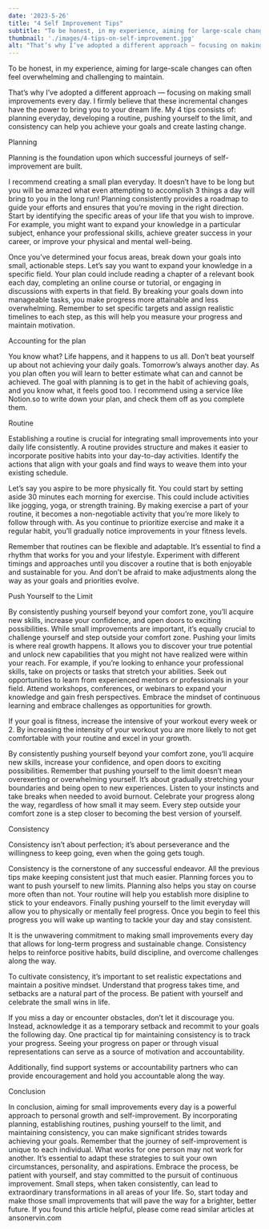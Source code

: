 ```yaml
---
date: '2023-5-26'
title: "4 Self Improvement Tips"
subtitle: "To be honest, in my experience, aiming for large-scale changes can often feel overwhelming and challenging to maintain."
thumbnail: './images/4-tips-on-self-improvement.jpg'
alt: "That’s why I’ve adopted a different approach — focusing on making small improvements every day. "
---
```


To be honest, in my experience, aiming for large-scale changes can often feel overwhelming and challenging to maintain.

That’s why I’ve adopted a different approach — focusing on making small improvements every day. I firmly believe that these incremental changes have the power to bring you to your dream life. My 4 tips consists of: planning everyday, developing a routine, pushing yourself to the limit, and consistency can help you achieve your goals and create lasting change.

Planning

Planning is the foundation upon which successful journeys of self-improvement are built.

I recommend creating a small plan everyday. It doesn’t have to be long but you will be amazed what even attempting to accomplish 3 things a day will bring to you in the long run! Planning consistently provides a roadmap to guide your efforts and ensures that you’re moving in the right direction. Start by identifying the specific areas of your life that you wish to improve. For example, you might want to expand your knowledge in a particular subject, enhance your professional skills, achieve greater success in your career, or improve your physical and mental well-being.

Once you’ve determined your focus areas, break down your goals into small, actionable steps. Let’s say you want to expand your knowledge in a specific field. Your plan could include reading a chapter of a relevant book each day, completing an online course or tutorial, or engaging in discussions with experts in that field. By breaking your goals down into manageable tasks, you make progress more attainable and less overwhelming. Remember to set specific targets and assign realistic timelines to each step, as this will help you measure your progress and maintain motivation.

Accounting for the plan

You know what? Life happens, and it happens to us all. Don’t beat yourself up about not achieving your daily goals.
Tomorrow’s always another day. As you plan often you will learn to better estimate what can and cannot be achieved. The goal with planning is to get in the habit of achieving goals, and you know what, it feels good too. I recommend using a service like Notion.so to write down your plan, and check them off as you complete them.

Routine

Establishing a routine is crucial for integrating small improvements into your daily life consistently. A routine provides structure and makes it easier to incorporate positive habits into your day-to-day activities. Identify the actions that align with your goals and find ways to weave them into your existing schedule.

Let’s say you aspire to be more physically fit. You could start by setting aside 30 minutes each morning for exercise. This could include activities like jogging, yoga, or strength training. By making exercise a part of your routine, it becomes a non-negotiable activity that you’re more likely to follow through with. As you continue to prioritize exercise and make it a regular habit, you’ll gradually notice improvements in your fitness levels.

Remember that routines can be flexible and adaptable. It’s essential to find a rhythm that works for you and your lifestyle. Experiment with different timings and approaches until you discover a routine that is both enjoyable and sustainable for you. And don’t be afraid to make adjustments along the way as your goals and priorities evolve.

Push Yourself to the Limit

By consistently pushing yourself beyond your comfort zone, you’ll acquire new skills, increase your confidence, and open doors to exciting possibilities.
While small improvements are important, it’s equally crucial to challenge yourself and step outside your comfort zone. Pushing your limits is where real growth happens. It allows you to discover your true potential and unlock new capabilities that you might not have realized were within your reach.
For example, if you’re looking to enhance your professional skills, take on projects or tasks that stretch your abilities. Seek out opportunities to learn from experienced mentors or professionals in your field. Attend workshops, conferences, or webinars to expand your knowledge and gain fresh perspectives. Embrace the mindset of continuous learning and embrace challenges as opportunities for growth. 

If your goal is fitness, increase the intensive of your workout every week or 2. By increasing the intensity of your workout you are more likely to not get comfortable with your routine and excel in your growth.

By consistently pushing yourself beyond your comfort zone, you’ll acquire new skills, increase your confidence, and open doors to exciting possibilities.
Remember that pushing yourself to the limit doesn’t mean overexerting or overwhelming yourself. It’s about gradually stretching your boundaries and being open to new experiences. Listen to your instincts and take breaks when needed to avoid burnout. Celebrate your progress along the way, regardless of how small it may seem. Every step outside your comfort zone is a step closer to becoming the best version of yourself.

Consistency

Consistency isn’t about perfection; it’s about perseverance and the willingness to keep going, even when the going gets tough.

Consistency is the cornerstone of any successful endeavor. All the previous tips make keeping consistent just that much easier. Planning forces you to want to push yourself to new limits. Planning also helps you stay on course more often than not. Your routine will help you establish more disipline to stick to your endeavors. Finally pushing yourself to the limit everyday will allow you to physically or mentally feel progress. Once you begin to feel this progress you will wake up wanting to tackle your day and stay consistent.

It is the unwavering commitment to making small improvements every day that allows for long-term progress and sustainable change. Consistency helps to reinforce positive habits, build discipline, and overcome challenges along the way.

To cultivate consistency, it’s important to set realistic expectations and maintain a positive mindset. Understand that progress takes time, and setbacks are a natural part of the process. Be patient with yourself and celebrate the small wins in life.

If you miss a day or encounter obstacles, don’t let it discourage you. Instead, acknowledge it as a temporary setback and recommit to your goals the following day. One practical tip for maintaining consistency is to track your progress. Seeing your progress on paper or through visual representations can serve as a source of motivation and accountability.

Additionally, find support systems or accountability partners who can provide encouragement and hold you accountable along the way.

Conclusion

In conclusion, aiming for small improvements every day is a powerful approach to personal growth and self-improvement. By incorporating planning, establishing routines, pushing yourself to the limit, and maintaining consistency, you can make significant strides towards achieving your goals.
Remember that the journey of self-improvement is unique to each individual. What works for one person may not work for another. It’s essential to adapt these strategies to suit your own circumstances, personality, and aspirations. Embrace the process, be patient with yourself, and stay committed to the pursuit of continuous improvement. Small steps, when taken consistently, can lead to extraordinary transformations in all areas of your life. So, start today and make those small improvements that will pave the way for a brighter, better future.
If you found this article helpful, please come read similar articles at ansonervin.com